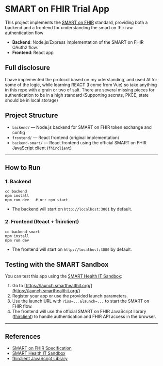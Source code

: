 # SMART on FHIR Trial App

This project implements the [SMART on FHIR](https://smarthealthit.org/) standard, providing both a backend and a frontend for understanding the smart on fhir raw authentication flow 

- **Backend**: Node.js/Express implementation of the SMART on FHIR OAuth2 flow.
- **Frontend**: React app

## Full disclosure
I have implemented the protocol based on my uderstanding, and used AI for some of the logic, while learning REACT (I come from Vue) so take anything in this repo with a grain or two of salt.
There are several missing pieces for authentication to be in a high standard (Supporting secrets, PKCE, state should be in local storage)

## Project Structure

- `backend/` — Node.js backend for SMART on FHIR token exchange and config
- `frontend/` — React frontend (original implementation)
- `backend-smart/` — React frontend using the official SMART on FHIR JavaScript client (`fhirclient`)

---

## How to Run

### 1. Backend

```
cd backend
npm install
npm run dev   # or: npm start
```

- The backend will start on `http://localhost:3001` by default.

### 2. Frontend (React + fhirclient)

```
cd backend-smart
npm install
npm run dev
```

- The frontend will start on `http://localhost:3000` by default.


## Testing with the SMART Sandbox

You can test this app using the [SMART Health IT Sandbox](https://launch.smarthealthit.org/):

1. Go to [https://launch.smarthealthit.org/](https://launch.smarthealthit.org/)
2. Register your app or use the provided launch parameters.
3. Use the launch URL with `?iss=...&launch=...` to start the SMART on FHIR flow.
4. The frontend will use the official SMART on FHIR JavaScript library ([fhirclient](https://github.com/smart-on-fhir/client-js)) to handle authentication and FHIR API access in the browser.



---

## References
- [SMART on FHIR Specification](https://hl7.org/fhir/smart-app-launch/)
- [SMART Health IT Sandbox](https://launch.smarthealthit.org/)
- [fhirclient JavaScript Library](https://github.com/smart-on-fhir/client-js)
